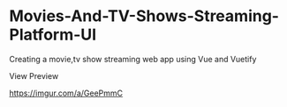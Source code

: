 # Movies-And-TV-Shows-Streaming-Platform-UI
Creating a movie,tv show streaming web app using Vue and Vuetify

View Preview 

https://imgur.com/a/GeePmmC 
